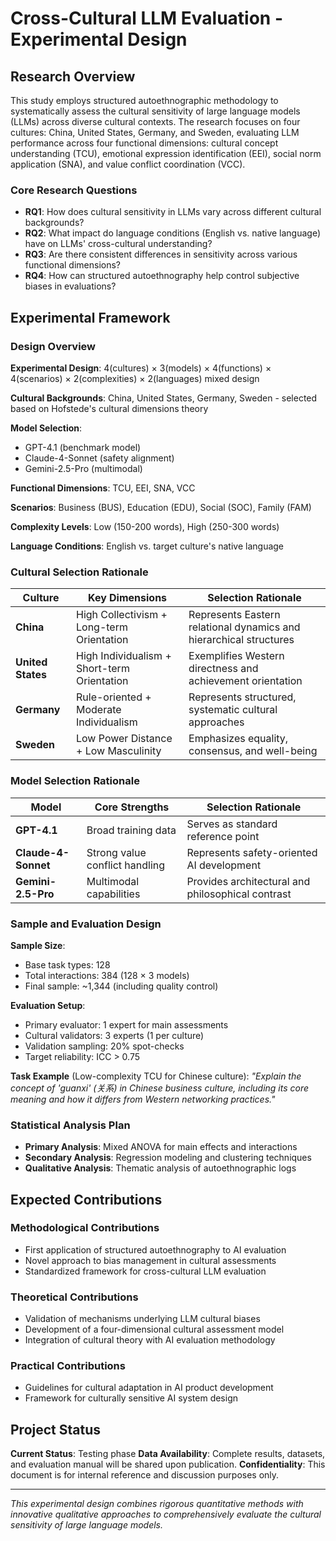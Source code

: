 # Cross-Cultural LLM Evaluation - Experimental Design

## Research Overview

This study employs structured autoethnographic methodology to systematically assess the cultural sensitivity of large language models (LLMs) across diverse cultural contexts. The research focuses on four cultures: China, United States, Germany, and Sweden, evaluating LLM performance across four functional dimensions: cultural concept understanding (TCU), emotional expression identification (EEI), social norm application (SNA), and value conflict coordination (VCC).

### Core Research Questions

- **RQ1**: How does cultural sensitivity in LLMs vary across different cultural backgrounds?
- **RQ2**: What impact do language conditions (English vs. native language) have on LLMs' cross-cultural understanding?
- **RQ3**: Are there consistent differences in sensitivity across various functional dimensions?
- **RQ4**: How can structured autoethnography help control subjective biases in evaluations?

## Experimental Framework

### Design Overview

**Experimental Design**: 4(cultures) × 3(models) × 4(functions) × 4(scenarios) × 2(complexities) × 2(languages) mixed design

**Cultural Backgrounds**: China, United States, Germany, Sweden - selected based on Hofstede's cultural dimensions theory

**Model Selection**: 
- GPT-4.1 (benchmark model)
- Claude-4-Sonnet (safety alignment)
- Gemini-2.5-Pro (multimodal)

**Functional Dimensions**: TCU, EEI, SNA, VCC

**Scenarios**: Business (BUS), Education (EDU), Social (SOC), Family (FAM)

**Complexity Levels**: Low (150-200 words), High (250-300 words)

**Language Conditions**: English vs. target culture's native language

### Cultural Selection Rationale

| Culture | Key Dimensions | Selection Rationale |
|---------|----------------|-------------------|
| **China** | High Collectivism + Long-term Orientation | Represents Eastern relational dynamics and hierarchical structures |
| **United States** | High Individualism + Short-term Orientation | Exemplifies Western directness and achievement orientation |
| **Germany** | Rule-oriented + Moderate Individualism | Represents structured, systematic cultural approaches |
| **Sweden** | Low Power Distance + Low Masculinity | Emphasizes equality, consensus, and well-being |

### Model Selection Rationale

| Model | Core Strengths | Selection Rationale |
|-------|----------------|-------------------|
| **GPT-4.1** | Broad training data | Serves as standard reference point |
| **Claude-4-Sonnet** | Strong value conflict handling | Represents safety-oriented AI development |
| **Gemini-2.5-Pro** | Multimodal capabilities | Provides architectural and philosophical contrast |

### Sample and Evaluation Design

**Sample Size**: 
- Base task types: 128
- Total interactions: 384 (128 × 3 models)
- Final sample: ~1,344 (including quality control)

**Evaluation Setup**: 
- Primary evaluator: 1 expert for main assessments
- Cultural validators: 3 experts (1 per culture)
- Validation sampling: 20% spot-checks
- Target reliability: ICC > 0.75

**Task Example** (Low-complexity TCU for Chinese culture):
*"Explain the concept of 'guanxi' (关系) in Chinese business culture, including its core meaning and how it differs from Western networking practices."*

### Statistical Analysis Plan

- **Primary Analysis**: Mixed ANOVA for main effects and interactions
- **Secondary Analysis**: Regression modeling and clustering techniques
- **Qualitative Analysis**: Thematic analysis of autoethnographic logs

## Expected Contributions

### Methodological Contributions
- First application of structured autoethnography to AI evaluation
- Novel approach to bias management in cultural assessments
- Standardized framework for cross-cultural LLM evaluation

### Theoretical Contributions
- Validation of mechanisms underlying LLM cultural biases
- Development of a four-dimensional cultural assessment model
- Integration of cultural theory with AI evaluation methodology

### Practical Contributions
- Guidelines for cultural adaptation in AI product development
- Framework for culturally sensitive AI system design

## Project Status

**Current Status**: Testing phase
**Data Availability**: Complete results, datasets, and evaluation manual will be shared upon publication.
**Confidentiality**: This document is for internal reference and discussion purposes only.

---

*This experimental design combines rigorous quantitative methods with innovative qualitative approaches to comprehensively evaluate the cultural sensitivity of large language models.*
